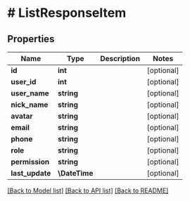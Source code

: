 # # ListResponseItem

## Properties

Name | Type | Description | Notes
------------ | ------------- | ------------- | -------------
**id** | **int** |  | [optional]
**user_id** | **int** |  | [optional]
**user_name** | **string** |  | [optional]
**nick_name** | **string** |  | [optional]
**avatar** | **string** |  | [optional]
**email** | **string** |  | [optional]
**phone** | **string** |  | [optional]
**role** | **string** |  | [optional]
**permission** | **string** |  | [optional]
**last_update** | **\DateTime** |  | [optional]

[[Back to Model list]](../../README.md#models) [[Back to API list]](../../README.md#endpoints) [[Back to README]](../../README.md)
